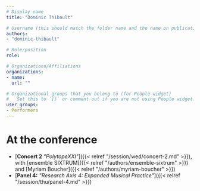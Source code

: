 ```yaml
---
# Display name
title: "Dominic Thibault"

# Username (this should match the folder name and the name on publications)
authors:
- "dominic-thibault"

# Role/position
role:

# Organizations/Affiliations
organizations:
- name: 
  url: ""

# Organizational groups that you belong to (for People widget)
#   Set this to `[]` or comment out if you are not using People widget.
user_groups:
- Performers
---
```


<!-- # About

Elit exercitation eu occaecat velit ad.
-->

# At the conference

- [**Concert 2** *"PolytopeXXI"*]({{< relref "/session/wed/concert-2.md" >}}), with [ensemble SIXTRUM]({{< relref "/authors/ensemble-sixtrum" >}}) and [Myriam Boucher]({{< relref "/authors/myriam-boucher" >}})
- [**Panel 4:** *"Research Axis 4: Expanded Musical Practice"*]({{< relref "/session/thu/panel-4.md" >}})